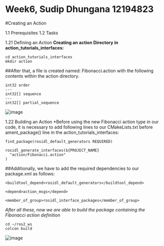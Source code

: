 # Week6,  Sudip Dhungana 12194823

#Creating an Action

1.1 Prerequisites
1.2 Tasks

1.21 Defining an Action
**Creating an action Directory in action_tutorials_interfaces:**

```
cd action_tutorials_interfaces
mkdir action
```

##After that, a file is created named: Fibonacci.action with the following contents within the action directory.
```
int32 order
---
int32[] sequence
---
int32[] partial_sequence
```

![image](https://user-images.githubusercontent.com/113494159/194979723-6f51f5e2-c5a3-4335-8a10-fbaa38d93377.png)

1.22 Building an Action
*Before using the new Fibonacci action type in our code, it is necessary to add following lines to our CMakeLists.txt before ament_package() line in the action_tutorials_interfaces:

```
find_package(rosidl_default_generators REQUIRED)

rosidl_generate_interfaces(${PROJECT_NAME}
  "action/Fibonacci.action"
)
```

##Additionally, we have to add the required dependencies to our package.xml as follows:
```
<buildtool_depend>rosidl_default_generators</buildtool_depend>

<depend>action_msgs</depend>

<member_of_group>rosidl_interface_packages</member_of_group>
```

*After all these, now we are able to build the package containing the Fibonacci action definition*
```
cd ~/ros2_ws
colcon build
```
![image](https://user-images.githubusercontent.com/113494159/194981121-5d3cb189-76c7-4ad0-bfda-314854be7781.png)




